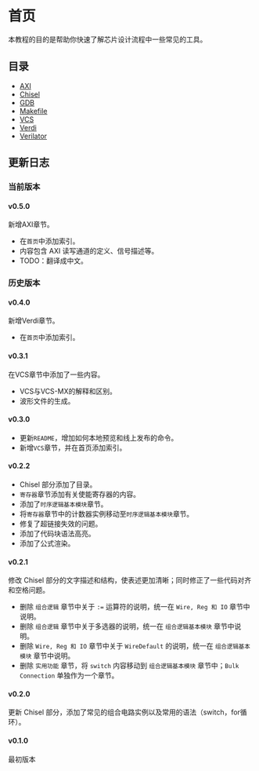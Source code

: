 # 首页

本教程的目的是帮助你快速了解芯片设计流程中一些常见的工具。

## 目录

- [AXI](AXI.md)
- [Chisel](Chisel.md)
- [GDB](GDB.md)
- [Makefile](Makefile.md)
- [VCS](VCS.md)
- [Verdi](Verdi.md)
- [Verilator](Verilator.md)


## 更新日志

### 当前版本

#### v0.5.0

新增AXI章节。

- 在`首页`中添加索引。
- 内容包含 AXI 读写通道的定义、信号描述等。
- TODO：翻译成中文。

### 历史版本

#### v0.4.0

新增Verdi章节。

- 在`首页`中添加索引。

#### v0.3.1

在VCS章节中添加了一些内容。

- VCS与VCS-MX的解释和区别。
- 波形文件的生成。

#### v0.3.0

- 更新`README`，增加如何本地预览和线上发布的命令。
- 新增`VCS`章节，并在首页添加索引。

#### v0.2.2

- Chisel 部分添加了目录。
- `寄存器`章节添加有关使能寄存器的内容。
- 添加了`时序逻辑基本模块`章节。
- 将`寄存器`章节中的计数器实例移动至`时序逻辑基本模块`章节。
- 修复了超链接失效的问题。
- 添加了代码块语法高亮。
- 添加了公式渲染。

#### v0.2.1

修改 Chisel 部分的文字描述和结构，使表述更加清晰；同时修正了一些代码对齐和空格问题。

- 删除 `组合逻辑` 章节中关于 `:=` 运算符的说明，统一在 `Wire, Reg 和 IO` 章节中说明。
- 删除 `组合逻辑` 章节中关于多选器的说明，统一在 `组合逻辑基本模块` 章节中说明。
- 删除 `Wire, Reg 和 IO` 章节中关于 `WireDefault` 的说明，统一在 `组合逻辑基本模块` 章节中说明。
- 删除 `实用功能` 章节，将 `switch` 内容移动到 `组合逻辑基本模块` 章节中；`Bulk Connection` 单独作为一个章节。

#### v0.2.0

更新 Chisel 部分，添加了常见的组合电路实例以及常用的语法（switch，for循环）。


#### v0.1.0

最初版本